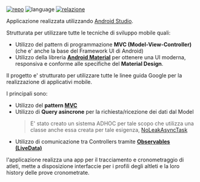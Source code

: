 [![repo](https://img.shields.io/badge/repo-Github-blue)](https://github.com/darkimage/Universita-android-ChronotrackerApp)
![language](https://img.shields.io/badge/main_language-Java-green)
[![relazione](https://img.shields.io/badge/relazione-PDF-orange)](https://github.com/darkimage/Universita-android-ChronotrackerApp/raw/master/documents/relazione_android.pdf)

Applicazione realizzata utilizzando [Android Studio](https://developer.android.com/studio).

Strutturata per utilizzare tutte le tecniche di sviluppo mobile quali:

 - Utilizzo del pattern di programmazione **MVC (Model-View-Controller)** (che e' anche la base del Framework UI di Android)
 - Utilizzo della libreria **[Android Material](https://material.io/develop/android/)** per ottenere una UI moderna, responsiva e conforme alle specifiche del **Material Design**.

Il progetto e' strutturato per utilizzare tutte le linee guida Google per la realizzazione di applicativi mobile.

I principali sono:

- Utilizzo del **pattern [MVC](https://it.wikipedia.org/wiki/Model-view-controller)**
- Utilizzo di **Query asincrone** per la richiesta/ricezione dei dati dal Model
	> E' stato creato un sistema ADHOC per tale scopo che utilizza una classe anche essa creata per tale esigenza, [NoLeakAsyncTask](https://github.com/darkimage/Universita-android-ChronotrackerApp#classe-noleakasynctask)
- Utilizzo di comunicazione tra Controllers tramite **[Observables (LiveData)](https://developer.android.com/topic/libraries/architecture/livedata)**

l'applicazione realizza una app per il tracciamento e cronometraggio di atleti, mette a disposizione interfaccie per i profili degli altleti e la loro history delle prove cronometrate.